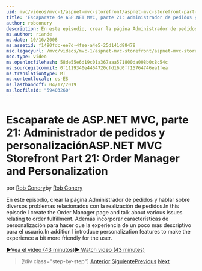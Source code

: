```yaml
---
uid: mvc/videos/mvc-1/aspnet-mvc-storefront/aspnet-mvc-storefront-part-21-order-manager-and-personalization
title: 'Escaparate de ASP.NET MVC, parte 21: Administrador de pedidos y personalización | Microsoft Docs'
author: robconery
description: En este episodio, crear la página Administrador de pedidos y hablar sobre diversos problemas relacionados con la realización de pedidos. Además, incorporar características de personalización...
ms.author: riande
ms.date: 10/16/2008
ms.assetid: f1490fdc-ee7d-4fee-a4e5-25d141d88478
msc.legacyurl: /mvc/videos/mvc-1/aspnet-mvc-storefront/aspnet-mvc-storefront-part-21-order-manager-and-personalization
msc.type: video
ms.openlocfilehash: 58de55e6d19c01a367aaa571800da008b0c8c54c
ms.sourcegitcommit: 0f1119340e4464720cfd16d0ff15764746ea1fea
ms.translationtype: MT
ms.contentlocale: es-ES
ms.lasthandoff: 04/17/2019
ms.locfileid: "59403260"
---
```

# <a name="aspnet-mvc-storefront-part-21-order-manager-and-personalization"></a><span data-ttu-id="c8502-104">Escaparate de ASP.NET MVC, parte 21: Administrador de pedidos y personalización</span><span class="sxs-lookup"><span data-stu-id="c8502-104">ASP.NET MVC Storefront Part 21: Order Manager and Personalization</span></span>

<span data-ttu-id="c8502-105">por [Rob Conery](https://github.com/robconery)</span><span class="sxs-lookup"><span data-stu-id="c8502-105">by [Rob Conery](https://github.com/robconery)</span></span>

<span data-ttu-id="c8502-106">En este episodio, crear la página Administrador de pedidos y hablar sobre diversos problemas relacionados con la realización de pedidos.</span><span class="sxs-lookup"><span data-stu-id="c8502-106">In this episode I create the Order Manager page and talk about various issues relating to order fulfillment.</span></span> <span data-ttu-id="c8502-107">Además incorporar características de personalización para hacer que la experiencia de un poco más descriptivo para el usuario.</span><span class="sxs-lookup"><span data-stu-id="c8502-107">In addition I introduce personalization features to make the experience a bit more friendly for the user.</span></span>

[<span data-ttu-id="c8502-108">&#9654;Vea el vídeo (43 minutos)</span><span class="sxs-lookup"><span data-stu-id="c8502-108">&#9654; Watch video (43 minutes)</span></span>](https://channel9.msdn.com/Blogs/ASP-NET-Site-Videos/aspnet-mvc-storefront-part-21-order-manager-and-personalization)

> [!div class="step-by-step"]
> <span data-ttu-id="c8502-109">[Anterior](aspnet-mvc-storefront-part-20-logging.md)
> [Siguiente](aspnet-mvc-storefront-part-22-restructuring-rerouting-and-paypal.md)</span><span class="sxs-lookup"><span data-stu-id="c8502-109">[Previous](aspnet-mvc-storefront-part-20-logging.md)
[Next](aspnet-mvc-storefront-part-22-restructuring-rerouting-and-paypal.md)</span></span>
